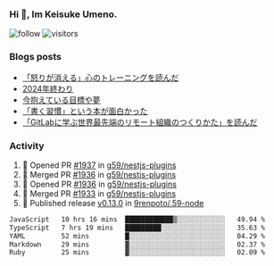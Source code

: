 ### Hi 👋, Im Keisuke Umeno.

<!--
**9renpoto/9renpoto** is a ✨ _special_ ✨ repository because its `README.md` (this file) appears on your GitHub profile.

Here are some ideas to get you started:

- 🔭 I’m currently working on ...
- 🌱 I’m currently learning ...
- 👯 I’m looking to collaborate on ...
- 🤔 I’m looking for help with ...
- 💬 Ask me about ...
- 📫 How to reach me: ...
- 😄 Pronouns: ...
- ⚡ Fun fact: ...
-->

![follow](https://img.shields.io/github/followers/9renpoto?label=Follow&style=social)
![visitors](https://komarev.com/ghpvc/?username=9renpoto&label=Profile%20views&color=0e75b6&style=flat)

### Blogs posts

<!-- BLOG-POST-LIST:START -->
- [「怒りが消える」心のトレーニングを読んだ](https://9renpoto.win/entry/2025/02/01/anger-management)
- [2024年終わり](https://9renpoto.win/entry/2024/12/31/2024-end)
- [今抱えている目標や夢](https://9renpoto.win/entry/2024/12/02/objective)
- [「書く習慣」という本が面白かった](https://9renpoto.win/entry/2024/11/11/leave_a_feeling_sad)
- [「GitLabに学ぶ世界最先端のリモート組織のつくりかた」を読んだ](https://9renpoto.win/entry/2024/09/10/remote_organization)
<!-- BLOG-POST-LIST:END -->

### Activity

<!--START_SECTION:activity-->
1. 💪 Opened PR [#1937](https://github.com/g59/nestjs-plugins/pull/1937) in [g59/nestjs-plugins](https://github.com/g59/nestjs-plugins)
2. 🎉 Merged PR [#1936](https://github.com/g59/nestjs-plugins/pull/1936) in [g59/nestjs-plugins](https://github.com/g59/nestjs-plugins)
3. 💪 Opened PR [#1936](https://github.com/g59/nestjs-plugins/pull/1936) in [g59/nestjs-plugins](https://github.com/g59/nestjs-plugins)
4. 🎉 Merged PR [#1933](https://github.com/g59/nestjs-plugins/pull/1933) in [g59/nestjs-plugins](https://github.com/g59/nestjs-plugins)
5. 🚀 Published release [v0.13.0](https://github.com/9renpoto/.59-node/releases/tag/v0.13.0) in [9renpoto/.59-node](https://github.com/9renpoto/.59-node)
<!--END_SECTION:activity-->

<!--START_SECTION:waka-->

```txt
JavaScript   10 hrs 16 mins  ████████████▒░░░░░░░░░░░░   49.94 %
TypeScript   7 hrs 19 mins   █████████░░░░░░░░░░░░░░░░   35.63 %
YAML         52 mins         █░░░░░░░░░░░░░░░░░░░░░░░░   04.29 %
Markdown     29 mins         ▓░░░░░░░░░░░░░░░░░░░░░░░░   02.37 %
Ruby         25 mins         ▓░░░░░░░░░░░░░░░░░░░░░░░░   02.09 %
```

<!--END_SECTION:waka-->
